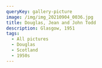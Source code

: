 ```yaml
---
queryKey: gallery-picture
image: /img/img_20210904_0036.jpg
title: Douglas, Jean and John Todd
description: Glasgow, 1951
tags:
  - All pictures
  - Douglas
  - Scotland
  - 1950s
---
```

